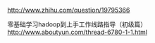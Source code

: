 http://www.zhihu.com/question/19795366

零基础学习hadoop到上手工作线路指导（初级篇）
http://www.aboutyun.com/thread-6780-1-1.html